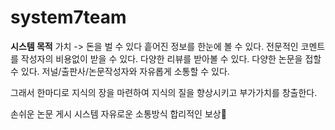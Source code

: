 # system7team

**시스템 목적**
가치 -> 돈을 벌 수 있다
흩어진 정보를 한눈에 볼 수 있다.
전문적인 코멘트를 작성자의 비용없이 받을 수 있다.
다양한 리뷰를 받아볼 수 있다.
다양한 논문을 접할 수 있다.
저널/출판사/논문작성자와 자유롭게 소통할 수 있다.

그래서 한마디로
지식의 장을 마련하여 지식의 질을 향상시키고 부가가치를 창출한다.

손쉬운 논문 게시 시스템
자유로운 소통방식
합리적인 보상
